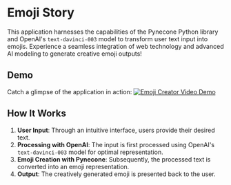 # Emoji Story

This application harnesses the capabilities of the Pynecone Python library and OpenAI's `text-davinci-003` model to transform user text input into emojis. Experience a seamless integration of web technology and advanced AI modeling to generate creative emoji outputs!

## Demo

Catch a glimpse of the application in action:
[![Emoji Creator Video Demo](https://streamable.com/ko9hgy)](https://streamable.com/ko9hgy)

## How It Works

1. **User Input**: Through an intuitive interface, users provide their desired text.
2. **Processing with OpenAI**: The input is first processed using OpenAI's `text-davinci-003` model for optimal representation.
3. **Emoji Creation with Pynecone**: Subsequently, the processed text is converted into an emoji representation.
4. **Output**: The creatively generated emoji is presented back to the user.
